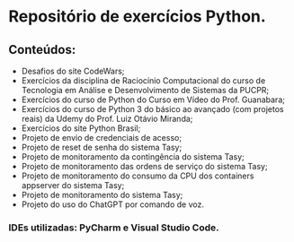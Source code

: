 # Repositório de exercícios Python.

## Conteúdos:

- Desafios do site CodeWars;
- Exercícios da disciplina de Raciocínio Computacional do curso de Tecnologia em Análise e Desenvolvimento de Sistemas da PUCPR;
- Exercícios do curso de Python do Curso em Vídeo do Prof. Guanabara;
- Exercícios do curso de Python 3 do básico ao avançado (com projetos reais) da Udemy do Prof. Luiz Otávio Miranda;
- Exercícios do site Python Brasil;
- Projeto de envio de credenciais de acesso;
- Projeto de reset de senha do sistema Tasy;
- Projeto de monitoramento da contingência do sistema Tasy;
- Projeto de monitoramento das ordens de serviço do sistema Tasy;
- Projeto de monitoramento do consumo da CPU dos containers appserver do sistema Tasy;
- Projeto de monitoramento do sistema Tasy;
- Projeto do uso do ChatGPT por comando de voz.

### IDEs utilizadas: PyCharm e Visual Studio Code.
